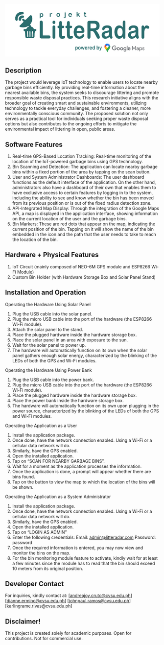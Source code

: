 ![PROJEKT LITTERADAR LOGO](https://github.com/AJCruto/Projekt-LitteRadar/blob/main/Projekt%20LitteRadar%20App%20Source%20Code/assets/images/litteradar-logo.png)

## Description

The project would leverage IoT technology to enable users to locate nearby garbage bins efficiently. By providing real-time information about the nearest available bins, the system seeks to discourage littering and promote responsible waste disposal practices. This research initiative aligns with the broader goal of creating smart and sustainable environments, utilizing technology to tackle everyday challenges, and fostering a cleaner, more environmentally conscious community. The proposed solution not only serves as a practical tool for individuals seeking proper waste disposal options but also contributes to the ongoing efforts to mitigate the environmental impact of littering in open, public areas.

## Software Features
1. Real-time GPS-Based Location Tracking: Real-time monitoring of the location of the IoT-powered garbage bins using GPS technology.
2. Bin Scanning and Detection: The application can locate nearby garbage bins within a fixed portion of the area by tapping on the scan button. 
3. User and System Administrator Dashboards: The user dashboard functions as the default interface of the application. On the other hand, administrators also have a dashboard of their own that enables them to have exclusive access to certain features by logging in to the system, including the ability to see and know whether the bin has been moved from its previous position or is out of the fixed radius detection zone.
4. API-Integrated Map Display: Through the integration of the Google Maps API, a map is displayed in the application interface, showing information on the current location of the user and the garbage bins.
5. Bin Markers: These are red dots that appear on the map, indicating the current position of the bin. Tapping on it will show the name of the bin embedded in the icon and the path that the user needs to take to reach the location of the bin.

## Hardware + Physical Features
1. IoT Circuit (mainly composed of NEO-6M GPS module and ESP8266 Wi-Fi Module)
2. Custom Bin Holder (with Hardware Storage Box and Solar Panel Stand)

## Installation and Operation
Operating the Hardware Using Solar Panel
1.	Plug the USB cable into the solar panel. 
2.	Plug the micro USB cable into the port of the hardware (the ESP8266 Wi-Fi module).
3.	Attach the solar panel to the stand.
4.	Place the plugged hardware inside the hardware storage box.
5.	Place the solar panel in an area with exposure to the sun.
6.	Wait for the solar panel to power up.
7.	The hardware will automatically function on its own when the solar panel gathers enough solar energy, characterized by the blinking of the LEDs of both the GPS and Wi-Fi modules.
   
Operating the Hardware Using Power Bank
1.	Plug the USB cable into the power bank. 
2.	Plug the micro USB cable into the port of the hardware (the ESP8266 Wi-Fi module).
3.	Place the plugged hardware inside the hardware storage box.
4.	Place the power bank inside the hardware storage box.
5.	The hardware will automatically function on its own upon plugging in the power source, characterized by the blinking of the LEDs of both the GPS and Wi-Fi modules.
   
Operating the Application as a User
1.	Install the application package.
2.	Once done, have the network connection enabled. Using a Wi-Fi or a cellular data network will do.
3.	Similarly, have the GPS enabled.
4.	Open the installed application.
5.	Tap on “SCAN FOR NEARBY GARBAGE BINS”.
6.	Wait for a moment as the application processes the information.
7.	Once the application is done, a prompt will appear whether there are bins found. 
8.	Tap on the button to view the map to which the location of the bins will be shown.
   
Operating the Application as a System Administrator
1.	Install the application package.
2.	Once done, have the network connection enabled. Using a Wi-Fi or a cellular data network will do.
3.	Similarly, have the GPS enabled.
4.	Open the installed application.
5.	Tap on “LOGIN AS ADMIN”
6.	Enter the following credentials:
Email: admin@litteradar.com
Password: password
7.	Once the required information is entered, you may now view and monitor the bins on the map.
8.	For the bin monitoring module feature to activate, kindly wait for at least a few minutes since the module has to read that the bin should exceed 10 meters from its original position.

## Developer Contact
For inquiries, kindly contact at: 
[andreajoy.cruto@cvsu.edu.ph]
[dianne.ermino@cvsu.edu.ph]
[johnpaul.ramos@cvsu.edu.ph]
[karlingrame.rivas@cvsu.edu.ph]

## Disclaimer!
This project is created solely for academic purposes. Open for contributions. Not for commercial use. 
